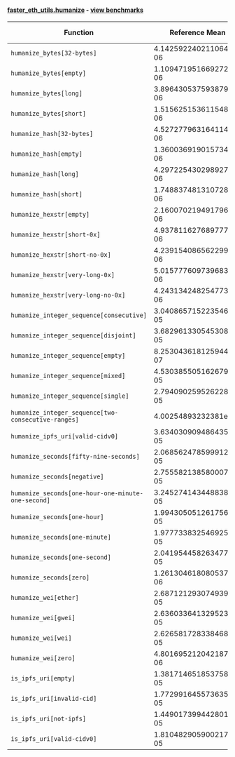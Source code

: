 #### [faster_eth_utils.humanize](https://github.com/BobTheBuidler/faster-eth-utils/blob/master/faster_eth_utils/humanize.py) - [view benchmarks](https://github.com/BobTheBuidler/faster-eth-utils/blob/master/benchmarks/test_humanize_benchmarks.py)

| Function | Reference Mean | Faster Mean | % Change | Speedup (%) | x Faster | Faster |
|----------|---------------|-------------|----------|-------------|----------|--------|
| `humanize_bytes[32-bytes]` | 4.142592240211064e-06 | 2.589534165288205e-06 | 37.49% | 59.97% | 1.60x | ✅ |
| `humanize_bytes[empty]` | 1.1094719516692722e-06 | 8.531300635264382e-07 | 23.10% | 30.05% | 1.30x | ✅ |
| `humanize_bytes[long]` | 3.896430537593879e-06 | 2.3542330909398214e-06 | 39.58% | 65.51% | 1.66x | ✅ |
| `humanize_bytes[short]` | 1.5156251536115483e-06 | 1.1597610655221628e-06 | 23.48% | 30.68% | 1.31x | ✅ |
| `humanize_hash[32-bytes]` | 4.527277963164114e-06 | 2.592896592307445e-06 | 42.73% | 74.60% | 1.75x | ✅ |
| `humanize_hash[empty]` | 1.3600369190157346e-06 | 8.6813569209705e-07 | 36.17% | 56.66% | 1.57x | ✅ |
| `humanize_hash[long]` | 4.297225430298927e-06 | 2.367215740288914e-06 | 44.91% | 81.53% | 1.82x | ✅ |
| `humanize_hash[short]` | 1.748837481310728e-06 | 1.1793079363424252e-06 | 32.57% | 48.29% | 1.48x | ✅ |
| `humanize_hexstr[empty]` | 2.160070219491796e-06 | 6.70236536009982e-07 | 68.97% | 222.28% | 3.22x | ✅ |
| `humanize_hexstr[short-0x]` | 4.937811627689777e-06 | 2.2893379846260954e-06 | 53.64% | 115.69% | 2.16x | ✅ |
| `humanize_hexstr[short-no-0x]` | 4.239154086562299e-06 | 1.8983348072280616e-06 | 55.22% | 123.31% | 2.23x | ✅ |
| `humanize_hexstr[very-long-0x]` | 5.015777609739683e-06 | 2.2434703536542094e-06 | 55.27% | 123.57% | 2.24x | ✅ |
| `humanize_hexstr[very-long-no-0x]` | 4.243134248254773e-06 | 1.8299381323706621e-06 | 56.87% | 131.87% | 2.32x | ✅ |
| `humanize_integer_sequence[consecutive]` | 3.0408657152235468e-05 | 2.5314085759850405e-05 | 16.75% | 20.13% | 1.20x | ✅ |
| `humanize_integer_sequence[disjoint]` | 3.682961330545308e-05 | 3.0209864179292445e-05 | 17.97% | 21.91% | 1.22x | ✅ |
| `humanize_integer_sequence[empty]` | 8.253043618125944e-07 | 6.602772562094273e-07 | 20.00% | 24.99% | 1.25x | ✅ |
| `humanize_integer_sequence[mixed]` | 4.5303855051626796e-05 | 3.784000881250052e-05 | 16.48% | 19.72% | 1.20x | ✅ |
| `humanize_integer_sequence[single]` | 2.7940902595262284e-05 | 2.0980118592522635e-05 | 24.91% | 33.18% | 1.33x | ✅ |
| `humanize_integer_sequence[two-consecutive-ranges]` | 4.00254893232381e-05 | 3.323305607443163e-05 | 16.97% | 20.44% | 1.20x | ✅ |
| `humanize_ipfs_uri[valid-cidv0]` | 3.634030909486435e-05 | 3.281437386678417e-05 | 9.70% | 10.75% | 1.11x | ✅ |
| `humanize_seconds[fifty-nine-seconds]` | 2.0685624785999124e-05 | 1.8619966176709292e-05 | 9.99% | 11.09% | 1.11x | ✅ |
| `humanize_seconds[negative]` | 2.7555821385800077e-05 | 1.8072460694531164e-05 | 34.42% | 52.47% | 1.52x | ✅ |
| `humanize_seconds[one-hour-one-minute-one-second]` | 3.2452741434488383e-05 | 2.0470432315397157e-05 | 36.92% | 58.53% | 1.59x | ✅ |
| `humanize_seconds[one-hour]` | 1.994305051261756e-05 | 1.7486862867895514e-05 | 12.32% | 14.05% | 1.14x | ✅ |
| `humanize_seconds[one-minute]` | 1.9777338325469254e-05 | 1.7864369450205604e-05 | 9.67% | 10.71% | 1.11x | ✅ |
| `humanize_seconds[one-second]` | 2.041954458263477e-05 | 1.854963948014721e-05 | 9.16% | 10.08% | 1.10x | ✅ |
| `humanize_seconds[zero]` | 1.2613046180805377e-06 | 1.1135375856967908e-06 | 11.72% | 13.27% | 1.13x | ✅ |
| `humanize_wei[ether]` | 2.687121293074939e-05 | 2.5517847633241252e-05 | 5.04% | 5.30% | 1.05x | ✅ |
| `humanize_wei[gwei]` | 2.6360336413295236e-05 | 2.484713380852889e-05 | 5.74% | 6.09% | 1.06x | ✅ |
| `humanize_wei[wei]` | 2.6265817283384686e-05 | 2.4615960971266507e-05 | 6.28% | 6.70% | 1.07x | ✅ |
| `humanize_wei[zero]` | 4.801695212042187e-06 | 4.253575823362162e-06 | 11.42% | 12.89% | 1.13x | ✅ |
| `is_ipfs_uri[empty]` | 1.3817146518537588e-05 | 1.4155327455376805e-05 | -2.45% | -2.39% | 0.98x | ❌ |
| `is_ipfs_uri[invalid-cid]` | 1.7729916455736358e-05 | 1.648155682961646e-05 | 7.04% | 7.57% | 1.08x | ✅ |
| `is_ipfs_uri[not-ipfs]` | 1.4490173994428019e-05 | 1.4879667988641353e-05 | -2.69% | -2.62% | 0.97x | ❌ |
| `is_ipfs_uri[valid-cidv0]` | 1.8104829059002173e-05 | 1.6468242199838837e-05 | 9.04% | 9.94% | 1.10x | ✅ |
